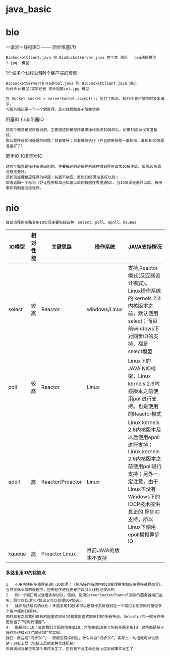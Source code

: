 # java_basic 

# bio

一请求一线程BIO ----- 同步阻塞I/O
    
    BioSocketClient.java 和 BioSocketServer.java 两个类 演示   bio通信模型1.jpg  模型



1个或多个线程处理N个客户端的模型  

    BioSocketServerThreadPool.java 和 BioSocketClient.java 演示  
    伪异步io模型(实质还是 同步阻塞io).jpg 模型
    
    在 Socket socket = serverSocket.accept(); 处打了断点，有20个客户端同时发出请求，
    可服务端还是一个一个的处理，其它线程都处于阻塞状态
    
    
 
阻塞IO 和 非阻塞IO


    这两个概念是程序级别的。主要描述的是程序请求操作系统IO操作后，如果IO资源没有准备好，
    那么程序该如何处理的问题：前者等待；后者继续执行（并且使用线程一直轮询，直到有IO资源准备好了）


同步IO 和非同步IO

    这两个概念是操作系统级别的。主要描述的是操作系统在收到程序请求IO操作后，如果IO资源没有准备好，
    该如何处理相应程序的问题：前者不响应，直到IO资源准备好以后；
    后者返回一个标记（好让程序和自己知道以后的数据往哪里通知），当IO资源准备好以后，再用事件机制返回给程序。
    
# nio

    目前流程的多路复用IO实现主要包括四种：select、poll、epoll、kqueue



IO模型	| 相对性能	| 关键思路|操作系统 |	JAVA支持情况 |
------| -------|------|------|------|
select |	较高 |	Reactor|	windows/Linux |	支持,Reactor模式(反应器设计模式)。Linux操作系统的 kernels 2.4内核版本之前，默认使用select；而目前windows下对同步IO的支持，都是select模型
poll |	较高 |	Reactor|	Linux|	Linux下的JAVA NIO框架，Linux kernels 2.6内核版本之前使用poll进行支持。也是使用的Reactor模式
epoll |	高	| Reactor/Proactor|	Linux|	Linux kernels 2.6内核版本及以后使用epoll进行支持；Linux kernels 2.6内核版本之前使用poll进行支持；另外一定注意，由于Linux下没有Windows下的IOCP技术提供真正的 异步IO 支持，所以Linux下使用epoll模拟异步IO
kqueue |	高 |	Proactor Linux|	目前JAVA的版本不支持	|


#### 多路复用IO的优缺点

    1   不用再使用多线程来进行IO处理了（包括操作系统内核IO管理模块和应用程序进程而言）。当然实际业务的处理中，应用程序进程还是可以引入线程池技术的
    2   同一个端口可以处理多种协议，例如，使用ServerSocketChannel测测的服务器端口监听，既可以处理TCP协议又可以处理UDP协议。
    3   操作系统级别的优化：多路复用IO技术可以是操作系统级别在一个端口上能够同时接受多个客户端的IO事件。
    同时具有之前我们讲到的阻塞式同步IO和非阻塞式同步IO的所有特点。Selector的一部分作用更相当于“轮询代理器”。
    4   都是同步IO：目前我们介绍的阻塞式IO、非阻塞式IO甚至包括多路复用IO，这些都是基于操作系统级别对“同步IO”的实现。
    我们一直在说“同步IO”，一直都没有详细说，什么叫做“同步IO”。实际上一句话就可以说清楚：只有上层（包括上层的某种代理机制）
    系统询问我是否有某个事件发生了，否则我不会主动告诉上层系统事件发生了
